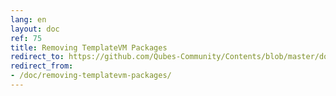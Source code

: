 ```yaml
---
lang: en
layout: doc
ref: 75
title: Removing TemplateVM Packages
redirect_to: https://github.com/Qubes-Community/Contents/blob/master/docs/customization/removing-templatevm-packages.md
redirect_from:
- /doc/removing-templatevm-packages/
---
```


